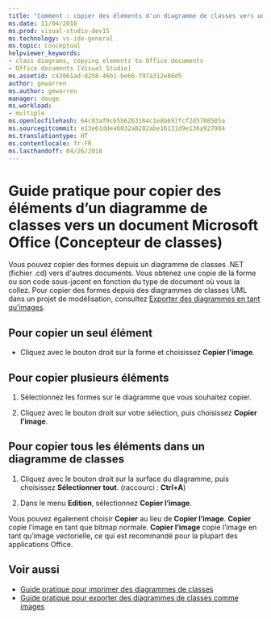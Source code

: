 ```yaml
---
title: "Comment : copier des éléments d'un diagramme de classes vers un document Microsoft Office (Concepteur de classes)"
ms.date: 11/04/2016
ms.prod: visual-studio-dev15
ms.technology: vs-ide-general
ms.topic: conceptual
helpviewer_keywords:
- class diagrams, copying elements to Office documents
- Office documents [Visual Studio]
ms.assetid: c43061ad-d258-46b1-be66-f97a312e86d5
author: gewarren
ms.author: gewarren
manager: douge
ms.workload:
- multiple
ms.openlocfilehash: 64c03af9c65b6263164c1e8b697fcf2d5708505a
ms.sourcegitcommit: e13e61ddea6032a8282abe16131d9e136a927984
ms.translationtype: HT
ms.contentlocale: fr-FR
ms.lasthandoff: 04/26/2018
---
```

# <a name="how-to-copy-class-diagram-elements-to-a-microsoft-office-document-class-designer"></a>Guide pratique pour copier des éléments d’un diagramme de classes vers un document Microsoft Office (Concepteur de classes)

Vous pouvez copier des formes depuis un diagramme de classes .NET (fichier .cd) vers d'autres documents. Vous obtenez une copie de la forme ou son code sous-jacent en fonction du type de document où vous la collez. Pour copier des formes depuis des diagrammes de classes UML dans un projet de modélisation, consultez [Exporter des diagrammes en tant qu’images](../../modeling/export-diagrams-as-images.md).

## <a name="to-copy-a-single-element"></a>Pour copier un seul élément

-   Cliquez avec le bouton droit sur la forme et choisissez **Copier l’image**.

## <a name="to-copy-several-elements"></a>Pour copier plusieurs éléments

1.  Sélectionnez les formes sur le diagramme que vous souhaitez copier.

2.  Cliquez avec le bouton droit sur votre sélection, puis choisissez **Copier l’image**.

## <a name="to-copy-all-the-elements-in-a-class-diagram"></a>Pour copier tous les éléments dans un diagramme de classes

1.  Cliquez avec le bouton droit sur la surface du diagramme, puis choisissez **Sélectionner tout**. (raccourci : **Ctrl+A**)

2.  Dans le menu **Edition**, sélectionnez **Copier l’image**.

Vous pouvez également choisir **Copier** au lieu de **Copier l’image**. **Copier** copie l’image en tant que bitmap normale. **Copier l’image** copie l’image en tant qu’image vectorielle, ce qui est recommandé pour la plupart des applications Office.

## <a name="see-also"></a>Voir aussi

- [Guide pratique pour imprimer des diagrammes de classes](how-to-print-class-diagrams.md)
- [Guide pratique pour exporter des diagrammes de classes comme images](how-to-export-class-diagrams-as-images.md)
